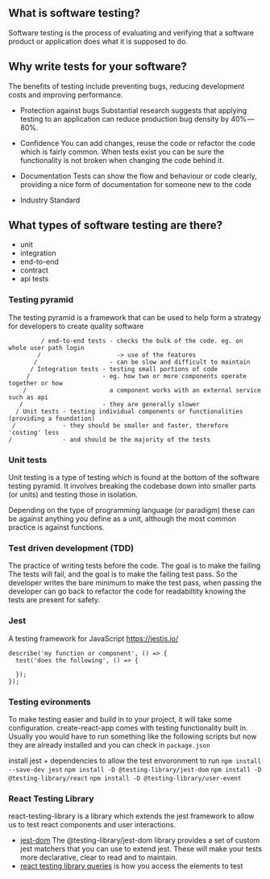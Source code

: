 ## What is software testing?
Software testing is the process of evaluating and verifying that a software product or application does what it is supposed to do.


## Why write tests for your software?
The benefits of testing include preventing bugs, reducing development costs and improving performance.

- Protection against bugs
  Substantial research suggests that applying testing to an application can reduce production bug density by 40% — 80%.

- Confidence
  You can add changes, reuse the code or refactor the code which is fairly common. When tests exist you can be sure the functionality is not broken when changing the code behind it.

- Documentation
  Tests can show the flow and behaviour or code clearly, providing a nice form of documentation for someone new to the code

- Industry Standard



## What types of software testing are there?

- unit
- integration
- end-to-end
- contract
- api tests

### Testing pyramid
The testing pyramid is a framework that can be used to help form a strategy for developers to create quality software

```
         / end-to-end tests - checks the bulk of the code. eg. on whole user path login
        /                     -> use of the features
       /                    - can be slow and difficult to maintain
      / Integration tests - testing small portions of code
     /                    - eg. how two or more components operate together or how
    /                       a component works with an external service such as api
   /                      - they are generally slower
  / Unit tests - testing individual components or functionalities (providing a foundation)
 /             - they should be smaller and faster, therefore 'costing' less
/              - and should be the majority of the tests
```

### Unit tests

Unit testing is a type of testing which is found at the bottom of the software testing pyramid. It involves breaking the codebase down into smaller parts (or units) and testing those in isolation.

Depending on the type of programming language (or paradigm) these can be against anything you define as a unit, although the most common practice is against functions.



### Test driven development (TDD)
The practice of writing tests before the code. The goal is to make the failing The tests will fail, and the goal is to make the failing test pass. So the developer writes the bare minimum to make the test pass, when passing the developer can go back to refactor the code for readabiltity knowing the tests are present for safety.


### Jest
A testing framework for JavaScript https://jestjs.io/

```
describe('my function or component', () => {
  test('does the following', () => {

  });
});
```


### Testing evironments
To make testing easier and build in to your project, it will take some configuration. create-react-app comes with testing functionality built in.
Usually you would have to run something like the following scripts but now they are already installed and you can check in `package.json`

install jest + dependencies to allow the test envoronment to run
      `npm install --save-dev jest`
      `npm install -D @testing-library/jest-dom`
      `npm install -D @testing-library/react`
      `npm install -D @testing-library/user-event`



### React Testing Library
react-testing-library is a library which extends the jest framework to allow us to test react components and user interactions.

- [jest-dom](https://github.com/testing-library/jest-dom) The @testing-library/jest-dom library provides a set of custom jest matchers that you can use to extend jest. These will make your tests more declarative, clear to read and to maintain.
- [react testing library queries](https://testing-library.com/docs/queries/about) is how you access the elements to test